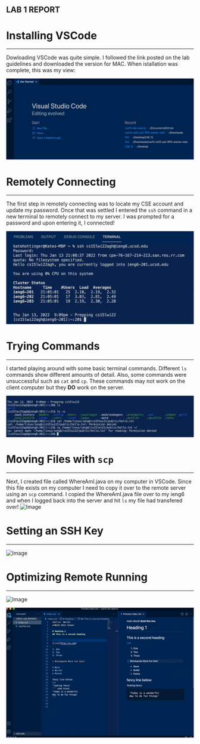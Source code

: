 ## LAB 1 REPORT
                                                                 
# Installing VSCode
---
Dowloading VSCode was quite simple. I followed the link posted on the lab guidelines and downloaded the version for MAC.
When istallation was complete, this was my view:

![Image](sc1.png)

# Remotely Connecting
---
The first step in remotely connecting was to locate my CSE account and update my password. Once that was settled I entered
the `ssh` command in a new terminal to remotely connect to my server. I was prompted for a password and upon entering it, I connected!

![Image](sc2.png)

# Trying Commands
---
I started playing around with some basic terminal commands. Different `ls` commands show different amounts of detail. Also, some commands
were unsuccessful such as `cat` and `cp`. These commands may not work on the client computer but they **DO** work on the server.

![Image](sc3.png)

# Moving Files with `scp`
---
Next, I created file called WhereAmI.java on my computer in VSCode. Since this file exists on my computer I need to copy it over to the remote
server using an `scp` command. I copied the WhereAmI.java file over to my ieng6 and when I logged back into the server and hit `ls` my file
had transfered over!
![Image]()

# Setting an SSH Key
---
![Image]()

# Optimizing Remote Running
---
![Image]()

![Image](Screenshot.png)
